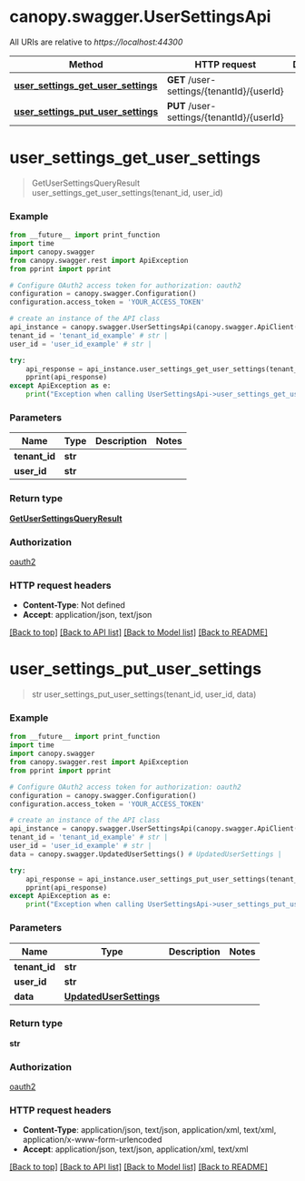 # canopy.swagger.UserSettingsApi

All URIs are relative to *https://localhost:44300*

Method | HTTP request | Description
------------- | ------------- | -------------
[**user_settings_get_user_settings**](UserSettingsApi.md#user_settings_get_user_settings) | **GET** /user-settings/{tenantId}/{userId} | 
[**user_settings_put_user_settings**](UserSettingsApi.md#user_settings_put_user_settings) | **PUT** /user-settings/{tenantId}/{userId} | 


# **user_settings_get_user_settings**
> GetUserSettingsQueryResult user_settings_get_user_settings(tenant_id, user_id)



### Example
```python
from __future__ import print_function
import time
import canopy.swagger
from canopy.swagger.rest import ApiException
from pprint import pprint

# Configure OAuth2 access token for authorization: oauth2
configuration = canopy.swagger.Configuration()
configuration.access_token = 'YOUR_ACCESS_TOKEN'

# create an instance of the API class
api_instance = canopy.swagger.UserSettingsApi(canopy.swagger.ApiClient(configuration))
tenant_id = 'tenant_id_example' # str | 
user_id = 'user_id_example' # str | 

try:
    api_response = api_instance.user_settings_get_user_settings(tenant_id, user_id)
    pprint(api_response)
except ApiException as e:
    print("Exception when calling UserSettingsApi->user_settings_get_user_settings: %s\n" % e)
```

### Parameters

Name | Type | Description  | Notes
------------- | ------------- | ------------- | -------------
 **tenant_id** | **str**|  | 
 **user_id** | **str**|  | 

### Return type

[**GetUserSettingsQueryResult**](GetUserSettingsQueryResult.md)

### Authorization

[oauth2](../README.md#oauth2)

### HTTP request headers

 - **Content-Type**: Not defined
 - **Accept**: application/json, text/json

[[Back to top]](#) [[Back to API list]](../README.md#documentation-for-api-endpoints) [[Back to Model list]](../README.md#documentation-for-models) [[Back to README]](../README.md)

# **user_settings_put_user_settings**
> str user_settings_put_user_settings(tenant_id, user_id, data)



### Example
```python
from __future__ import print_function
import time
import canopy.swagger
from canopy.swagger.rest import ApiException
from pprint import pprint

# Configure OAuth2 access token for authorization: oauth2
configuration = canopy.swagger.Configuration()
configuration.access_token = 'YOUR_ACCESS_TOKEN'

# create an instance of the API class
api_instance = canopy.swagger.UserSettingsApi(canopy.swagger.ApiClient(configuration))
tenant_id = 'tenant_id_example' # str | 
user_id = 'user_id_example' # str | 
data = canopy.swagger.UpdatedUserSettings() # UpdatedUserSettings | 

try:
    api_response = api_instance.user_settings_put_user_settings(tenant_id, user_id, data)
    pprint(api_response)
except ApiException as e:
    print("Exception when calling UserSettingsApi->user_settings_put_user_settings: %s\n" % e)
```

### Parameters

Name | Type | Description  | Notes
------------- | ------------- | ------------- | -------------
 **tenant_id** | **str**|  | 
 **user_id** | **str**|  | 
 **data** | [**UpdatedUserSettings**](UpdatedUserSettings.md)|  | 

### Return type

**str**

### Authorization

[oauth2](../README.md#oauth2)

### HTTP request headers

 - **Content-Type**: application/json, text/json, application/xml, text/xml, application/x-www-form-urlencoded
 - **Accept**: application/json, text/json, application/xml, text/xml

[[Back to top]](#) [[Back to API list]](../README.md#documentation-for-api-endpoints) [[Back to Model list]](../README.md#documentation-for-models) [[Back to README]](../README.md)


